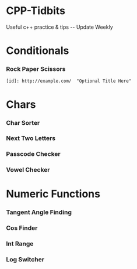 # CPP-Tidbits
Useful c++ practice &amp; tips -- Update Weekly
# Conditionals
###	Rock Paper Scissors
	[id]: http://example.com/  "Optional Title Here"
# Chars
###	Char Sorter
###	Next Two Letters
###	Passcode Checker
###	Vowel Checker

# Numeric Functions
 ###	Tangent Angle Finding
###	Cos Finder
###	Int Range
###	Log Switcher
